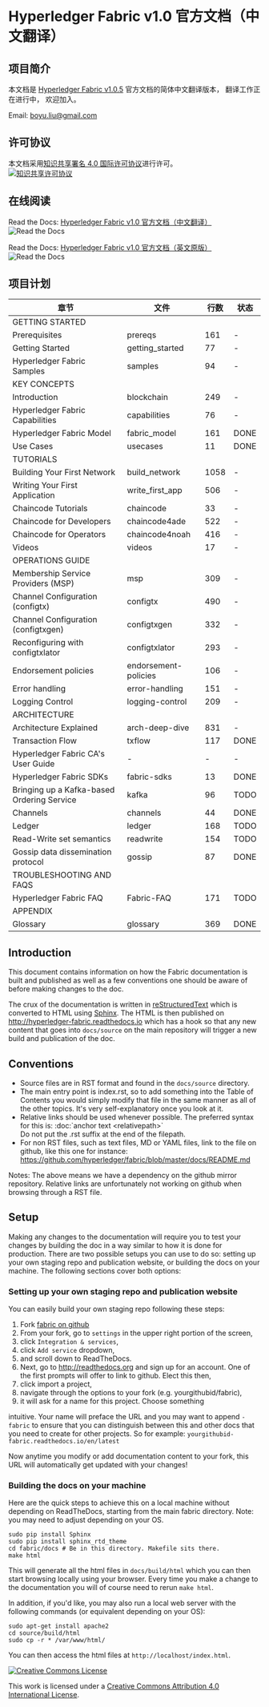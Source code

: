 # Hyperledger Fabric v1.0 官方文档（中文翻译） #

## 项目简介 ##

本文档是 [Hyperledger Fabric v1.0.5](https://github.com/hyperledger/fabric/tree/014d6befcf67f3787bb3d67ff34e1a98dc6aec5f) 官方文档的简体中文翻译版本， 翻译工作正在进行中， 欢迎加入。

Email: boyu.liu@gmail.com

## 许可协议 ##

本文档采用[知识共享署名 4.0 国际许可协议](http://creativecommons.org/licenses/by/4.0/)进行许可。  
[![知识共享许可协议](https://i.creativecommons.org/l/by/4.0/88x31.png "知识共享许可协议")](http://creativecommons.org/licenses/by/4.0/)  

## 在线阅读 ##

Read the Docs: [Hyperledger Fabric v1.0 官方文档（中文翻译）](http://hyperledger-fabric-docs-zh-cn.readthedocs.io/zh_CN/latest/)  
![Read the Docs](https://readthedocs.org/projects/hyperledger-fabric-docs-zh-cn/badge/)  

Read the Docs: [Hyperledger Fabric v1.0 官方文档（英文原版）](http://hyperledger-fabric.readthedocs.io/en/latest/)  
![Read the Docs](https://readthedocs.org/projects/hyperledger-fabric/badge/)  

## 项目计划 ##

| 章节 | 文件 | 行数 | 状态 |
| --- | --- | --- | --- |
| GETTING STARTED                                |                          |      |   |
| Prerequisites                                  | prereqs                  |  161 | - |
| Getting Started                                | getting_started          |   77 | - |
| Hyperledger Fabric Samples                     | samples                  |   94 | - |
| KEY CONCEPTS                                   |                          |      |   |
| Introduction                                   | blockchain               |  249 | - |
| Hyperledger Fabric Capabilities                | capabilities             |   76 | - |
| Hyperledger Fabric Model                       | fabric_model             |  161 | DONE |
| Use Cases                                      | usecases                 |   11 | DONE |
| TUTORIALS                                      |                          |      |   |
| Building Your First Network                    | build_network            | 1058 | - |
| Writing Your First Application                 | write_first_app          |  506 | - |
| Chaincode Tutorials                            | chaincode                |   33 | - |
| Chaincode for Developers                       | chaincode4ade            |  522 | - |
| Chaincode for Operators                        | chaincode4noah           |  416 | - |
| Videos                                         | videos                   |   17 | - |
| OPERATIONS GUIDE                               |                          |      |   |
| Membership Service Providers (MSP)             | msp                      |  309 | - |
| Channel Configuration (configtx)               | configtx                 |  490 | - |
| Channel Configuration (configtxgen)            | configtxgen              |  332 | - |
| Reconfiguring with configtxlator               | configtxlator            |  293 | - |
| Endorsement policies                           | endorsement-policies     |  106 | - |
| Error handling                                 | error-handling           |  151 | - |
| Logging Control                                | logging-control          |  209 | - |
| ARCHITECTURE                                   |                          |      |   |
| Architecture Explained                         | arch-deep-dive           |  831 | - |
| Transaction Flow                               | txflow                   |  117 | DONE |
| Hyperledger Fabric CA's User Guide             |                 -        |    - | - |
| Hyperledger Fabric SDKs                        | fabric-sdks              |   13 | DONE |
| Bringing up a Kafka-based Ordering Service     | kafka                    |   96 | TODO |
| Channels                                       | channels                 |   44 | DONE |
| Ledger                                         | ledger                   |  168 | TODO |
| Read-Write set semantics                       | readwrite                |  154 | TODO |
| Gossip data dissemination protocol             | gossip                   |   87 | DONE |
| TROUBLESHOOTING AND FAQS                       |                          |      |   |
| Hyperledger Fabric FAQ                         | Fabric-FAQ               |  171 | TODO |
| APPENDIX                                       |                          |      |   |
| Glossary                                       | glossary                 |  369 | DONE |

## Introduction ##

This document contains information on how the Fabric documentation is
built and published as well as a few conventions one should be aware of
before making changes to the doc.

The crux of the documentation is written in
[reStructuredText](http://docutils.sourceforge.net/rst.html) which is
converted to HTML using [Sphinx](http://www.sphinx-doc.org/en/stable/).
The HTML is then published on http://hyperledger-fabric.readthedocs.io
which has a hook so that any new content that goes into `docs/source`
on the main repository will trigger a new build and publication of the
doc.

## Conventions ##

* Source files are in RST format and found in the `docs/source` directory.
* The main entry point is index.rst, so to add something into the Table
  of Contents you would simply modify that file in the same manner as
  all of the other topics. It's very self-explanatory once you look at
  it.
* Relative links should be used whenever possible. The preferred
  syntax for this is: :doc:\`anchor text &lt;relativepath&gt;\`
  <br/>Do not put the .rst suffix at the end of the filepath.
* For non RST files, such as text files, MD or YAML files, link to the
  file on github, like this one for instance:
  https://github.com/hyperledger/fabric/blob/master/docs/README.md

Notes: The above means we have a dependency on the github mirror
repository. Relative links are unfortunately not working on github
when browsing through a RST file.

## Setup ##

Making any changes to the documentation will require you to test your
changes by building the doc in a way similar to how it is done for
production. There are two possible setups you can use to do so:
setting up your own staging repo and publication website, or building
the docs on your machine. The following sections cover both options:

### Setting up your own staging repo and publication website ###

You can easily build your own staging repo following these steps:

1. Fork [fabric on github](https://github.com/hyperledger/fabric)
1. From your fork, go to `settings` in the upper right portion of the screen,
1. click `Integration & services`,
1. click `Add service` dropdown,
1. and scroll down to ReadTheDocs.
1. Next, go to http://readthedocs.org and sign up for an account. One of the first prompts will offer to link to github. Elect this then,
1. click import a project,
1. navigate through the options to your fork (e.g. yourgithubid/fabric),
1. it will ask for a name for this project. Choose something

intuitive. Your name will preface the URL and you may want to append `-fabric` to ensure that you can distinguish between this and other docs that you need to create for other projects. So for example:
`yourgithubid-fabric.readthedocs.io/en/latest`

Now anytime you modify or add documentation content to your fork, this
URL will automatically get updated with your changes!

### Building the docs on your machine ###

Here are the quick steps to achieve this on a local machine without
depending on ReadTheDocs, starting from the main fabric
directory. Note: you may need to adjust depending on your OS.

``` shell
sudo pip install Sphinx
sudo pip install sphinx_rtd_theme
cd fabric/docs # Be in this directory. Makefile sits there.
make html
```

This will generate all the html files in `docs/build/html` which you can
then start browsing locally using your browser. Every time you make a
change to the documentation you will of course need to rerun `make
html`.

In addition, if you'd like, you may also run a local web server with the following commands (or equivalent depending on your OS):

``` shell
sudo apt-get install apache2
cd source/build/html
sudo cp -r * /var/www/html/
```

You can then access the html files at `http://localhost/index.html`.

[![Creative Commons License](https://i.creativecommons.org/l/by/4.0/88x31.png "Creative Commons License")](http://creativecommons.org/licenses/by/4.0/)

This work is licensed under a [Creative Commons Attribution 4.0 International License](http://creativecommons.org/licenses/by/4.0/).
